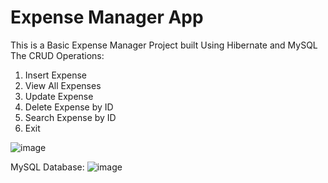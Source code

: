 # Expense Manager App
This is a Basic Expense Manager Project built Using Hibernate and MySQL
The CRUD Operations: 
1. Insert Expense
2. View All Expenses
3. Update Expense
4. Delete Expense by ID
5. Search Expense by ID
6. Exit

![image](https://github.com/vipinyadav2k/expense_manager/assets/122339831/559c2b5a-0ca8-44e0-b84b-49bcc6acd3d0)

MySQL Database: 
![image](https://github.com/vipinyadav2k/expense_manager/assets/122339831/0c5a1165-527e-4222-ad4b-1d132f6f78ba)



